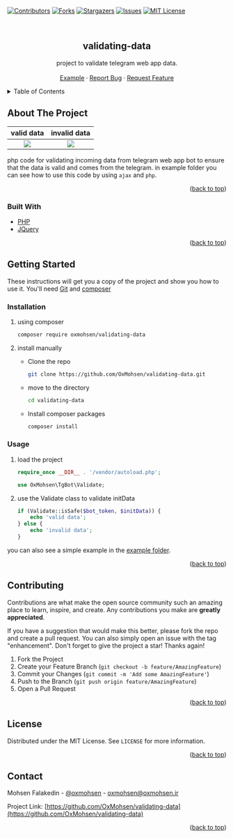 <div id="top"></div>

[![Contributors][contributors-shield]][contributors-url]
[![Forks][forks-shield]][forks-url]
[![Stargazers][stars-shield]][stars-url]
[![Issues][issues-shield]][issues-url]
[![MIT License][license-shield]][license-url]

<!-- PROJECT LOGO -->
<br />
<div align="center">
<h2 align="center">validating-data</h2>
  <p align="center">
    project to validate telegram web app data.
    <br />
    <br />
    <a href="https://github.com/OxMohsen/validating-data/blob/main/example">Example</a>
    ·
    <a href="https://github.com/OxMohsen/validating-data/issues">Report Bug</a>
    ·
    <a href="https://github.com/OxMohsen/validating-data/issues">Request Feature</a>
  </p>
</div>



<!-- TABLE OF CONTENTS -->
<details>
  <summary>Table of Contents</summary>
  <ol>
    <li>
      <a href="#about-the-project">About The Project</a>
      <ul>
        <li><a href="#built-with">Built With</a></li>
      </ul>
    </li>
    <li>
      <a href="#getting-started">Getting Started</a>
      <ul>
        <li><a href="#installation">Installation</a></li>
      </ul>
    </li>
    <li><a href="#usage">Usage</a></li>
    <li><a href="#contributing">Contributing</a></li>
    <li><a href="#license">License</a></li>
    <li><a href="#contact">Contact</a></li>
  </ol>
</details>



<!-- ABOUT THE PROJECT -->
## About The Project

valid data             |  invalid data
:-------------------------:|:-------------------------:
![](img/valid.jpg)  |  ![](img/invalid.jpg)


php code for validating incoming data from telegram web app bot to ensure that the data is valid and comes from the telegram. in example folder you can see how to use this code by using `ajax` and `php`.
<p align="right">(<a href="#top">back to top</a>)</p>



### Built With

* [PHP](https://www.php.net/)
* [JQuery](https://jquery.com)

<p align="right">(<a href="#top">back to top</a>)</p>



<!-- GETTING STARTED -->
## Getting Started

These instructions will get you a copy of the project and show you how to use it.
You'll need [Git](https://git-scm.com) and [composer](https://getcomposer.org/download/)

### Installation
1. using composer
   ```sh
   composer require oxmohsen/validating-data
   ```

2. install manually
    - Clone the repo
        ```sh
        git clone https://github.com/OxMohsen/validating-data.git
        ```
    - move to the directory
        ```sh
        cd validating-data
        ```
    - Install composer packages
        ```sh
        composer install
        ```

### Usage
1. load the project
    ```php
    require_once __DIR__ . '/vendor/autoload.php';

    use OxMohsen\TgBot\Validate;
    ```
2. use the Validate class to validate initData
   ```php
   if (Validate::isSafe($bot_token, $initData)) {
       echo 'valid data';
   } else {
       echo 'invalid data';
   }
   ```
you can also see a simple example in the [example folder](https://github.com/OxMohsen/validating-data/tree/main/example).

<p align="right">(<a href="#top">back to top</a>)</p>


<!-- CONTRIBUTING -->
## Contributing

Contributions are what make the open source community such an amazing place to learn, inspire, and create. Any contributions you make are **greatly appreciated**.

If you have a suggestion that would make this better, please fork the repo and create a pull request. You can also simply open an issue with the tag "enhancement".
Don't forget to give the project a star! Thanks again!

1. Fork the Project
2. Create your Feature Branch (`git checkout -b feature/AmazingFeature`)
3. Commit your Changes (`git commit -m 'Add some AmazingFeature'`)
4. Push to the Branch (`git push origin feature/AmazingFeature`)
5. Open a Pull Request

<p align="right">(<a href="#top">back to top</a>)</p>



<!-- LICENSE -->
## License

Distributed under the MIT License. See `LICENSE` for more information.

<p align="right">(<a href="#top">back to top</a>)</p>



<!-- CONTACT -->
## Contact

Mohsen Falakedin - [@oxmohsen](https://t.me/oxmohsen) - oxmohsen@oxmohsen.ir

Project Link: [https://github.com/OxMohsen/validating-data](https://github.com/OxMohsen/validating-data)

<p align="right">(<a href="#top">back to top</a>)</p>


<!-- MARKDOWN LINKS & IMAGES -->
[contributors-shield]: https://img.shields.io/github/contributors/OxMohsen/validating-data.svg?style=for-the-badge
[contributors-url]: https://github.com/OxMohsen/validating-data/graphs/contributors
[forks-shield]: https://img.shields.io/github/forks/OxMohsen/validating-data.svg?style=for-the-badge
[forks-url]: https://github.com/OxMohsen/validating-data/network/members
[stars-shield]: https://img.shields.io/github/stars/OxMohsen/validating-data.svg?style=for-the-badge
[stars-url]: https://github.com/OxMohsen/validating-data/stargazers
[issues-shield]: https://img.shields.io/github/issues/OxMohsen/validating-data.svg?style=for-the-badge
[issues-url]: https://github.com/OxMohsen/validating-data/issues
[license-shield]: https://img.shields.io/github/license/OxMohsen/validating-data.svg?style=for-the-badge
[license-url]: https://github.com/OxMohsen/validating-data/blob/master/LICENSE
